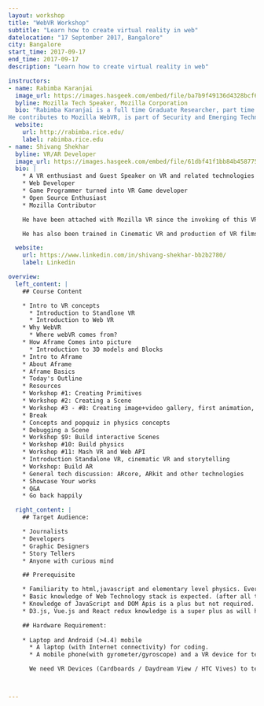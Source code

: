 ```yaml
---
layout: workshop
title: "WebVR Workshop"
subtitle: "Learn how to create virtual reality in web"
datelocation: "17 September 2017, Bangalore"
city: Bangalore
start_time: 2017-09-17
end_time: 2017-09-17
description: "Learn how to create virtual reality in web"

instructors:
- name: Rabimba Karanjai  
  image_url: https://images.hasgeek.com/embed/file/ba7b9f49136d4328bcf61b54e2fb8edd
  byline: Mozilla Tech Speaker, Mozilla Corporation
  bio: "Rabimba Karanjai is a full time Graduate Researcher, part time hacker, and FOSS enthusiast. He has written code for IBM Watson and done a bunch of other things at their lab. At present he is crawling his way towards a PhD at RICE University.
He contributes to Mozilla WebVR, is part of Security and Emerging Technologies team at Mozilla, and is also a Mozilla TechSpeaker. He has been recognized for his contribution to Firefox in its about:credits page."
  website:
    url: http://rabimba.rice.edu/
    label: rabimba.rice.edu
- name: Shivang Shekhar
  byline: VR/AR Developer
  image_url: https://images.hasgeek.com/embed/file/61dbf41f1bb84b45877567b860786670
  bio: |
    * A VR enthusiast and Guest Speaker on VR and related technologies at Mozilla Festival , London 2016
    * Web Developer
    * Game Programmer turned into VR Game developer
    * Open Source Enthusiast
    * Mozilla Contributor

    He have been attached with Mozilla VR since the invoking of this VR technology in 2014-15 and have worked and associated with the lead developer of this framework (A-frame)

    He has also been trained in Cinematic VR and production of VR films.

  website:
    url: https://www.linkedin.com/in/shivang-shekhar-bb2b2780/
    label: Linkedin

overview:
  left_content: |
    ## Course Content

    * Intro to VR concepts
      * Introduction to Standlone VR
      * Introduction to Web VR
    * Why WebVR
      * Where webVR comes from?
    * How Aframe Comes into picture
      * Introduction to 3D models and Blocks
    * Intro to Aframe
    * About Aframe
    * Aframe Basics
    * Today's Outline
    * Resources
    * Workshop #1: Creating Primitives
    * Workshop #2: Creating a Scene
    * Workshop #3 - #8: Creating image+video gallery, first animation, first planes, camera view
    * Break
    * Concepts and popquiz in physics concepts
    * Debugging a Scene
    * Workshop $9: Build interactive Scenes
    * Workshop #10: Build physics
    * Workshop #11: Mash VR and Web API
    * Introduction Standalone VR, cinematic VR and storytelling 
    * Workshop: Build AR
    * General tech discussion: ARcore, ARkit and other technologies 
    * Showcase Your works
    * Q&A
    * Go back happily

  right_content: |
    ## Target Audience:

    * Journalists
    * Developers
    * Graphic Designers
    * Story Tellers
    * Anyone with curious mind

    ## Prerequisite

    * Familiarity to html,javascript and elementary level physics. Everything else we will explain
    * Basic knowledge of Web Technology stack is expected. (after all the person is attending JSFoo duh!)
    * Knowledge of JavaScript and DOM Apis is a plus but not required.
    * D3.js, Vue.js and React redux knowledge is a super plus as will help grasp the differences super easily.

    ## Hardware Requirement:
    
    * Laptop and Android (>4.4) mobile
      * A laptop (with Internet connectivity) for coding.
      * A mobile phone(with gyrometer/gyroscope) and a VR device for testing the VR experiences built.

      We need VR Devices (Cardboards / Daydream View / HTC Vives) to test the VR experiences built. We can make few devices available for all participants, but if devices like Vives and Daydream Controllers can be arranged so it will be a super plus.



---
```

